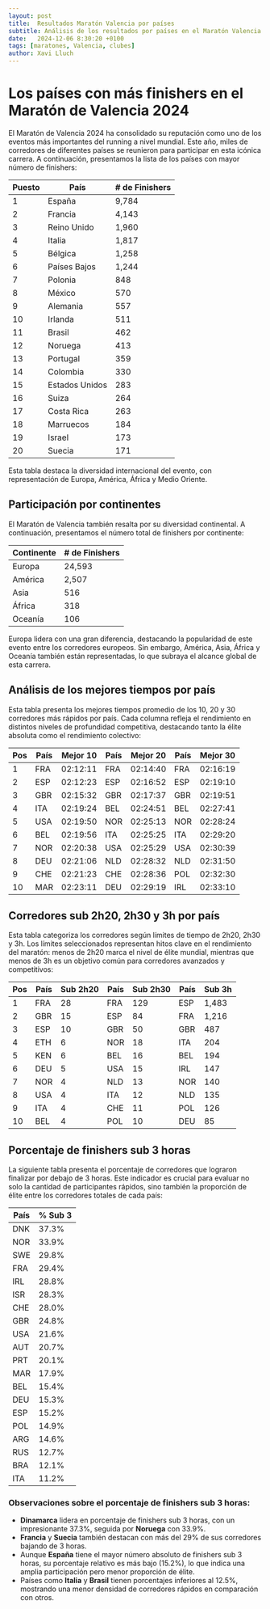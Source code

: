 ```yaml
---
layout: post
title:  Resultados Maratón Valencia por países
subtitle: Análisis de los resultados por países en el Maratón Valencia 2024
date:   2024-12-06 8:30:20 +0100
tags: [maratones, Valencia, clubes]
author: Xavi Lluch
---
```


# Los países con más finishers en el Maratón de Valencia 2024

El Maratón de Valencia 2024 ha consolidado su reputación como uno de los eventos más importantes del running a nivel mundial. Este año, miles de corredores de diferentes países se reunieron para participar en esta icónica carrera. A continuación, presentamos la lista de los países con mayor número de finishers:

| Puesto | País                | # de Finishers |
|--------|---------------------|----------------|
| 1      | España             | 9,784          |
| 2      | Francia            | 4,143          |
| 3      | Reino Unido        | 1,960          |
| 4      | Italia             | 1,817          |
| 5      | Bélgica            | 1,258          |
| 6      | Países Bajos       | 1,244          |
| 7      | Polonia            | 848            |
| 8      | México             | 570            |
| 9      | Alemania           | 557            |
| 10     | Irlanda            | 511            |
| 11     | Brasil             | 462            |
| 12     | Noruega            | 413            |
| 13     | Portugal           | 359            |
| 14     | Colombia           | 330            |
| 15     | Estados Unidos     | 283            |
| 16     | Suiza              | 264            |
| 17     | Costa Rica         | 263            |
| 18     | Marruecos          | 184            |
| 19     | Israel             | 173            |
| 20     | Suecia             | 171            |

Esta tabla destaca la diversidad internacional del evento, con representación de Europa, América, África y Medio Oriente. 

## Participación por continentes

El Maratón de Valencia también resalta por su diversidad continental. A continuación, presentamos el número total de finishers por continente:

| Continente  | # de Finishers |
|-------------|----------------|
| Europa      | 24,593         |
| América     | 2,507          |
| Asia        | 516            |
| África      | 318            |
| Oceanía     | 106            |

Europa lidera con una gran diferencia, destacando la popularidad de este evento entre los corredores europeos. Sin embargo, América, Asia, África y Oceanía también están representadas, lo que subraya el alcance global de esta carrera.

## Análisis de los mejores tiempos por país

Esta tabla presenta los mejores tiempos promedio de los 10, 20 y 30 corredores más rápidos por país. Cada columna refleja el rendimiento en distintos niveles de profundidad competitiva, destacando tanto la élite absoluta como el rendimiento colectivo:

| Pos | País  | Mejor 10   | País  | Mejor 20   | País  | Mejor 30   |
|-----|-------|------------|-------|------------|-------|------------|
| 1   | FRA   | 02:12:11   | FRA   | 02:14:40   | FRA   | 02:16:19   |
| 2   | ESP   | 02:12:23   | ESP   | 02:16:52   | ESP   | 02:19:10   |
| 3   | GBR   | 02:15:32   | GBR   | 02:17:37   | GBR   | 02:19:51   |
| 4   | ITA   | 02:19:24   | BEL   | 02:24:51   | BEL   | 02:27:41   |
| 5   | USA   | 02:19:50   | NOR   | 02:25:13   | NOR   | 02:28:24   |
| 6   | BEL   | 02:19:56   | ITA   | 02:25:25   | ITA   | 02:29:20   |
| 7   | NOR   | 02:20:38   | USA   | 02:25:29   | USA   | 02:30:39   |
| 8   | DEU   | 02:21:06   | NLD   | 02:28:32   | NLD   | 02:31:50   |
| 9   | CHE   | 02:21:23   | CHE   | 02:28:36   | POL   | 02:32:30   |
| 10  | MAR   | 02:23:11   | DEU   | 02:29:19   | IRL   | 02:33:10   |

## Corredores sub 2h20, 2h30 y 3h por país

Esta tabla categoriza los corredores según límites de tiempo de 2h20, 2h30 y 3h. Los límites seleccionados representan hitos clave en el rendimiento del maratón: menos de 2h20 marca el nivel de élite mundial, mientras que menos de 3h es un objetivo común para corredores avanzados y competitivos:

| Pos | País  | Sub 2h20 | País  | Sub 2h30 | País  | Sub 3h |
|-----|-------|----------|-------|----------|-------|-------|
| 1   | FRA   | 28       | FRA   | 129      | ESP   | 1,483 |
| 2   | GBR   | 15       | ESP   | 84       | FRA   | 1,216 |
| 3   | ESP   | 10       | GBR   | 50       | GBR   | 487   |
| 4   | ETH   | 6        | NOR   | 18       | ITA   | 204   |
| 5   | KEN   | 6        | BEL   | 16       | BEL   | 194   |
| 6   | DEU   | 5        | USA   | 15       | IRL   | 147   |
| 7   | NOR   | 4        | NLD   | 13       | NOR   | 140   |
| 8   | USA   | 4        | ITA   | 12       | NLD   | 135   |
| 9   | ITA   | 4        | CHE   | 11       | POL   | 126   |
| 10  | BEL   | 4        | POL   | 10       | DEU   | 85    |

## Porcentaje de finishers sub 3 horas

La siguiente tabla presenta el porcentaje de corredores que lograron finalizar por debajo de 3 horas. Este indicador es crucial para evaluar no solo la cantidad de participantes rápidos, sino también la proporción de élite entre los corredores totales de cada país:

| País  | % Sub 3 |
|-------|---------|
| DNK   | 37.3%   |
| NOR   | 33.9%   |
| SWE   | 29.8%   |
| FRA   | 29.4%   |
| IRL   | 28.8%   |
| ISR   | 28.3%   |
| CHE   | 28.0%   |
| GBR   | 24.8%   |
| USA   | 21.6%   |
| AUT   | 20.7%   |
| PRT   | 20.1%   |
| MAR   | 17.9%   |
| BEL   | 15.4%   |
| DEU   | 15.3%   |
| ESP   | 15.2%   |
| POL   | 14.9%   |
| ARG   | 14.6%   |
| RUS   | 12.7%   |
| BRA   | 12.1%   |
| ITA   | 11.2%   |

### Observaciones sobre el porcentaje de finishers sub 3 horas:
- **Dinamarca** lidera en porcentaje de finishers sub 3 horas, con un impresionante 37.3%, seguida por **Noruega** con 33.9%.
- **Francia** y **Suecia** también destacan con más del 29% de sus corredores bajando de 3 horas.
- Aunque **España** tiene el mayor número absoluto de finishers sub 3 horas, su porcentaje relativo es más bajo (15.2%), lo que indica una amplia participación pero menor proporción de élite.
- Países como **Italia** y **Brasil** tienen porcentajes inferiores al 12.5%, mostrando una menor densidad de corredores rápidos en comparación con otros.
